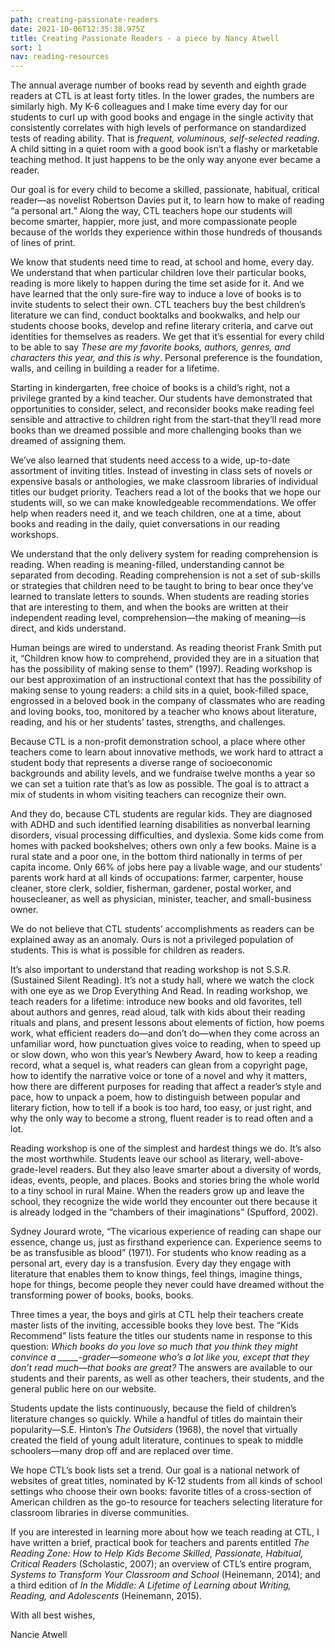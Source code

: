 ```yaml
---
path: creating-passionate-readers
date: 2021-10-06T12:35:38.975Z
title: Creating Passionate Readers - a piece by Nancy Atwell
sort: 1
nav: reading-resources
---
```

The annual average number of books read by seventh and eighth grade readers at CTL is at least forty titles. In the lower grades, the numbers are similarly high. My K-6 colleagues and I make time every day for our students to curl up with good books and engage in the single activity that consistently correlates with high levels of performance on standardized tests of reading ability. That is *frequent, voluminous, self-selected reading*. A child sitting in a quiet room with a good book isn’t a flashy or marketable teaching method. It just happens to be the only way anyone ever became a reader.

Our goal is for every child to become a skilled, passionate, habitual, critical reader—as novelist Robertson Davies put it, to learn how to make of reading “a personal art.” Along the way, CTL teachers hope our students will become smarter, happier, more just, and more compassionate people because of the worlds they experience within those hundreds of thousands of lines of print.

We know that students need time to read, at school and home, every day. We understand that when particular children love their particular books, reading is more likely to happen during the time set aside for it. And we have learned that the only sure-fire way to induce a love of books is to invite students to select their own. CTL teachers buy the best children’s literature we can find, conduct booktalks and bookwalks, and help our students choose books, develop and refine literary criteria, and carve out identities for themselves as readers. We get that it’s essential for every child to be able to say *These are my favorite books, authors, genres, and characters this year, and this is why*. Personal preference is the foundation, walls, and ceiling in building a reader for a lifetime.

Starting in kindergarten, free choice of books is a child’s right, not a privilege granted by a kind teacher. Our students have demonstrated that opportunities to consider, select, and reconsider books make reading feel sensible and attractive to children right from the start-that they’ll read more books than we dreamed possible and more challenging books than we dreamed of assigning them.

We’ve also learned that students need access to a wide, up-to-date assortment of inviting titles. Instead of investing in class sets of novels or expensive basals or anthologies, we make classroom libraries of individual titles our budget priority. Teachers read a lot of the books that we hope our students will, so we can make knowledgeable recommendations. We offer help when readers need it, and we teach children, one at a time, about books and reading in the daily, quiet conversations in our reading workshops.

We understand that the only delivery system for reading comprehension is reading. When reading is meaning-filled, understanding cannot be separated from decoding. Reading comprehension is not a set of sub-skills or strategies that children need to be taught to bring to bear once they’ve learned to translate letters to sounds. When students are reading stories that are interesting to them, and when the books are written at their independent reading level, comprehension—the making of meaning—is direct, and kids understand.

Human beings are wired to understand. As reading theorist Frank Smith put it, “Children know how to comprehend, provided they are in a situation that has the possibility of making sense to them” (1997). Reading workshop is our best approximation of an instructional context that has the possibility of making sense to young readers: a child sits in a quiet, book-filled space, engrossed in a beloved book in the company of classmates who are reading and loving books, too, monitored by a teacher who knows about literature, reading, and his or her students’ tastes, strengths, and challenges.

Because CTL is a non-profit demonstration school, a place where other teachers come to learn about innovative methods, we work hard to attract a student body that represents a diverse range of socioeconomic backgrounds and ability levels, and we fundraise twelve months a year so we can set a tuition rate that’s as low as possible. The goal is to attract a mix of students in whom visiting teachers can recognize their own.

And they do, because CTL students are regular kids. They are diagnosed with ADHD and such identified learning disabilities as nonverbal learning disorders, visual processing difficulties, and dyslexia. Some kids come from homes with packed bookshelves; others own only a few books. Maine is a rural state and a poor one, in the bottom third nationally in terms of per capita income. Only 66% of jobs here pay a livable wage, and our students’ parents work hard at all kinds of occupations: farmer, carpenter, house cleaner, store clerk, soldier, fisherman, gardener, postal worker, and housecleaner, as well as physician, minister, teacher, and small-business owner.

We do not believe that CTL students’ accomplishments as readers can be explained away as an anomaly. Ours is not a privileged population of students. This is what is possible for children as readers.

It’s also important to understand that reading workshop is not S.S.R. (Sustained Silent Reading). It’s not a study hall, where we watch the clock with one eye as we Drop Everything And Read. In reading workshop, we teach readers for a lifetime: introduce new books and old favorites, tell about authors and genres, read aloud, talk with kids about their reading rituals and plans, and present lessons about elements of fiction, how poems work, what efficient readers do—and don’t do—when they come across an unfamiliar word, how punctuation gives voice to reading, when to speed up or slow down, who won this year’s Newbery Award, how to keep a reading record, what a sequel is, what readers can glean from a copyright page, how to identify the narrative voice or tone of a novel and why it matters, how there are different purposes for reading that affect a reader’s style and pace, how to unpack a poem, how to distinguish between popular and literary fiction, how to tell if a book is too hard, too easy, or just right, and why the only way to become a strong, fluent reader is to read often and a lot.

Reading workshop is one of the simplest and hardest things we do. It’s also the most worthwhile. Students leave our school as literary, well-above-grade-level readers. But they also leave smarter about a diversity of words, ideas, events, people, and places. Books and stories bring the whole world to a tiny school in rural Maine. When the readers grow up and leave the school, they recognize the wide world they encounter out there because it is already lodged in the “chambers of their imaginations” (Spufford, 2002).

Sydney Jourard wrote, “The vicarious experience of reading can shape our essence, change us, just as firsthand experience can. Experience seems to be as transfusible as blood” (1971). For students who know reading as a personal art, every day is a transfusion. Every day they engage with literature that enables them to know things, feel things, imagine things, hope for things, become people they never could have dreamed without the transforming power of books, books, books.

Three times a year, the boys and girls at CTL help their teachers create master lists of the inviting, accessible books they love best. The “Kids Recommend” lists feature the titles our students name in response to this question: *Which books do you love so much that you think they might convince a \_\_\_\__-grader—someone who’s a lot like you, except that they don’t read much—that books are great?* The answers are available to our students and their parents, as well as other teachers, their students, and the general public here on our website.

Students update the lists continuously, because the field of children’s literature changes so quickly. While a handful of titles do maintain their popularity—S.E. Hinton’s *The Outsiders* (1968), the novel that virtually created the field of young adult literature, continues to speak to middle schoolers—many drop off and are replaced over time.

We hope CTL’s book lists set a trend. Our goal is a national network of websites of great titles, nominated by K-12 students from all kinds of school settings who choose their own books: favorite titles of a cross-section of American children as the go-to resource for teachers selecting literature for classroom libraries in diverse communities.

If you are interested in learning more about how we teach reading at CTL, I have written a brief, practical book for teachers and parents entitled *The Reading Zone: How to Help Kids Become Skilled, Passionate, Habitual, Critical Readers* (Scholastic, 2007); an overview of CTL’s entire program, *Systems to Transform Your Classroom and School* (Heinemann, 2014); and a third edition of *In the Middle: A Lifetime of Learning about Writing, Reading, and Adolescents* (Heinemann, 2015).

With all best wishes,

Nancie Atwell